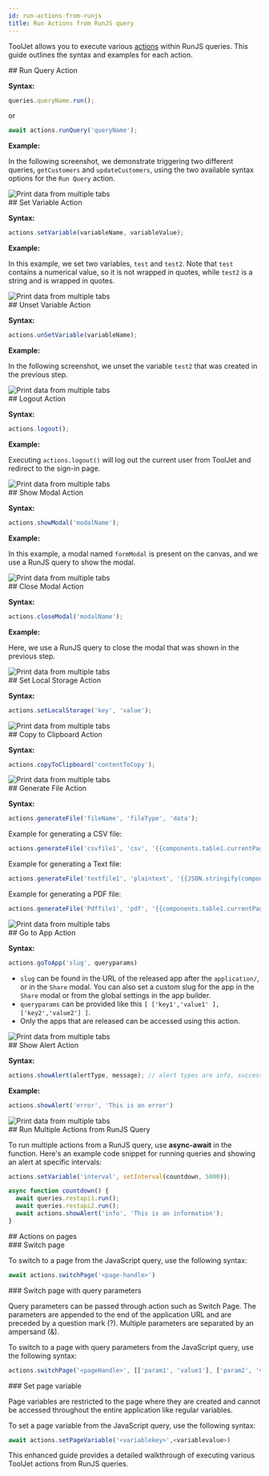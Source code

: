 ```yaml
---
id: run-actions-from-runjs
title: Run Actions from RunJS query
---
```


ToolJet allows you to execute various [actions](/docs/actions/show-alert) within RunJS queries. This guide outlines the syntax and examples for each action.

<div>
## Run Query Action

**Syntax:**

```js
queries.queryName.run();
```
or
```js
await actions.runQuery('queryName');
```

**Example:**

In the following screenshot, we demonstrate triggering two different queries, `getCustomers` and `updateCustomers`, using the two available syntax options for the `Run Query` action.

<div style={{textAlign: 'center'}}>
    <img style={{ border:'0', marginBottom:'15px', borderRadius:'5px', boxShadow: '0px 1px 3px rgba(0, 0, 0, 0.2)' }} className="screenshot-full" src="/img/how-to/run-actions-from-runjs/runqueryn.png" alt="Print data from multiple tabs" />
</div>

</div>

<div>
## Set Variable Action

**Syntax:**

```javascript
actions.setVariable(variableName, variableValue);
```

**Example:**

In this example, we set two variables, `test` and `test2`. Note that `test` contains a numerical value, so it is not wrapped in quotes, while `test2` is a string and is wrapped in quotes.

<div style={{textAlign: 'center'}}>
    <img style={{ border:'0', marginBottom:'15px', borderRadius:'5px', boxShadow: '0px 1px 3px rgba(0, 0, 0, 0.2)' }} className="screenshot-full" src="/img/how-to/run-actions-from-runjs/setvariablen.png" alt="Print data from multiple tabs" />
</div>

</div>

<div>
## Unset Variable Action

**Syntax:**

```javascript
actions.unSetVariable(variableName);
```

**Example:**

In the following screenshot, we unset the variable `test2` that was created in the previous step.

<div style={{textAlign: 'center'}}>
    <img style={{ border:'0', marginBottom:'15px', borderRadius:'5px', boxShadow: '0px 1px 3px rgba(0, 0, 0, 0.2)' }} className="screenshot-full" src="/img/how-to/run-actions-from-runjs/unsetvarn.png" alt="Print data from multiple tabs" />
</div>

</div>

<div>
## Logout Action

**Syntax:**

```javascript
actions.logout();
```

**Example:**

Executing `actions.logout()` will log out the current user from ToolJet and redirect to the sign-in page.

<div style={{textAlign: 'center'}}>
    <img style={{ border:'0', marginBottom:'15px', borderRadius:'5px', boxShadow: '0px 1px 3px rgba(0, 0, 0, 0.2)' }} className="screenshot-full" src="/img/how-to/run-actions-from-runjs/logoutn.png" alt="Print data from multiple tabs" />
</div>

</div>

<div>
## Show Modal Action

**Syntax:**

```javascript
actions.showModal('modalName');
```

**Example:**

In this example, a modal named `formModal` is present on the canvas, and we use a RunJS query to show the modal.

<div style={{textAlign: 'center'}}>
    <img style={{ border:'0', marginBottom:'15px', borderRadius:'5px', boxShadow: '0px 1px 3px rgba(0, 0, 0, 0.2)' }} className="screenshot-full" src="/img/how-to/run-actions-from-runjs/showmodaln.png" alt="Print data from multiple tabs" />
</div>

</div>

<div>
## Close Modal Action

**Syntax:**

```javascript
actions.closeModal('modalName');
```

**Example:**

Here, we use a RunJS query to close the modal that was shown in the previous step.

<div style={{textAlign: 'center'}}>
    <img style={{ border:'0', marginBottom:'15px', borderRadius:'5px', boxShadow: '0px 1px 3px rgba(0, 0, 0, 0.2)' }} className="screenshot-full" src="/img/how-to/run-actions-from-runjs/closemodaln.png" alt="Print data from multiple tabs" />
</div>

</div>

<div>
## Set Local Storage Action

**Syntax:**

```javascript
actions.setLocalStorage('key', 'value');
```

<div style={{textAlign: 'center'}}>
    <img style={{ border:'0', marginBottom:'15px', borderRadius:'5px', boxShadow: '0px 1px 3px rgba(0, 0, 0, 0.2)' }} className="screenshot-full" src="/img/how-to/run-actions-from-runjs/setlocaln.png" alt="Print data from multiple tabs" />
</div>

</div>

<div>
## Copy to Clipboard Action

**Syntax:**

```javascript
actions.copyToClipboard('contentToCopy');
```

<div style={{textAlign: 'center'}}>
    <img style={{ border:'0', marginBottom:'15px', borderRadius:'5px', boxShadow: '0px 1px 3px rgba(0, 0, 0, 0.2)' }} className="screenshot-full" src="/img/how-to/run-actions-from-runjs/copytoclip.png" alt="Print data from multiple tabs" />
</div>

</div>

<div>
## Generate File Action

**Syntax:**

```js
actions.generateFile('fileName', 'fileType', 'data');
```

Example for generating a CSV file:

```js
actions.generateFile('csvfile1', 'csv', '{{components.table1.currentPageData}}')
```

Example for generating a Text file:

```js
actions.generateFile('textfile1', 'plaintext', '{{JSON.stringify(components.table1.currentPageData)}}');
```

Example for generating a PDF file:

```js
actions.generateFile('Pdffile1', 'pdf', '{{components.table1.currentPageData}}');
```

<div style={{textAlign: 'center'}}>
    <img style={{ border:'0', marginBottom:'15px', borderRadius:'5px', boxShadow: '0px 1px 3px rgba(0, 0, 0, 0.2)' }} className="screenshot-full" src="/img/how-to/run-actions-from-runjs/generatefilen.png" alt="Print data from multiple tabs" />
</div>

</div>

<div>
## Go to App Action

**Syntax:**

```javascript
actions.goToApp('slug', queryparams)
```

- `slug` can be found in the URL of the released app after the `application/`, or in the `Share` modal. You can also set a custom slug for the app in the `Share` modal or from the global settings in the app builder.
- `queryparams` can be provided like this `[ ['key1','value1' ], ['key2','value2'] ]`.
- Only the apps that are released can be accessed using this action.

<div style={{textAlign: 'center'}}>
    <img style={{ border:'0', marginBottom:'15px', borderRadius:'5px', boxShadow: '0px 1px 3px rgba(0, 0, 0, 0.2)' }} className="screenshot-full" src="/img/how-to/run-actions-from-runjs/gotoappn.png" alt="Print data from multiple tabs" />
</div>

</div>

<div>
## Show Alert Action

**Syntax:**

```js
actions.showAlert(alertType, message); // alert types are info, success, warning, and error
```

**Example:**

```js
actions.showAlert('error', 'This is an error')
```

<div style={{textAlign: 'center'}}>
    <img style={{ border:'0', marginBottom:'15px', borderRadius:'5px', boxShadow: '0px 1px 3px rgba(0, 0, 0, 0.2)' }} className="screenshot-full" src="/img/how-to/run-actions-from-runjs/showalertn.png" alt="Print data from multiple tabs" />
</div>

</div>

<div>
## Run Multiple Actions from RunJS Query

To run multiple actions from a RunJS query, use **async-await** in the function. Here's an example code snippet for running queries and showing an alert at specific intervals:

```js
actions.setVariable('interval', setInterval(countdown, 5000));

async function countdown() {
  await queries.restapi1.run();
  await queries.restapi2.run();
  await actions.showAlert('info', 'This is an information');
}
```

</div>

<div>
## Actions on pages

<div>
### Switch page

To switch to a page from the JavaScript query, use the following syntax:

```js
await actions.switchPage('<page-handle>')
```

</div>

<div>
### Switch page with query parameters

Query parameters can be passed through action such as Switch Page. The parameters are appended to the end of the application URL and are preceded by a question mark (?). Multiple parameters are separated by an ampersand (&).

To switch to a page with query parameters from the JavaScript query, use the following syntax:

```js
actions.switchPage('<pageHandle>', [['param1', 'value1'], ['param2', 'value2']])
```

</div>

<div>
### Set page variable

Page variables are restricted to the page where they are created and cannot be accessed throughout the entire application like regular variables.

To set a page variable from the JavaScript query, use the following syntax:

```js
await actions.setPageVariable('<variablekey>',<variablevalue>)
```

</div>

</div>

This enhanced guide provides a detailed walkthrough of executing various ToolJet actions from RunJS queries.